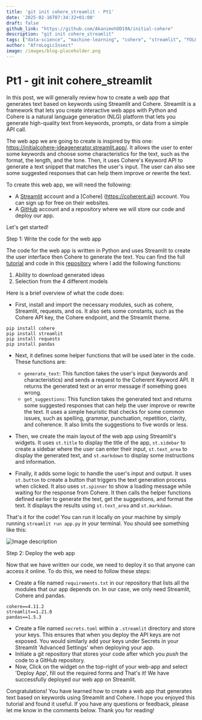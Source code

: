 ```yaml
---
title: 'git init cohere_streamlit - Pt1'
date: '2025-02-16T07:34:32+01:00'
draft: false
github_link: "https://github.com/AkanimohOD19A/initial-cohere"
description: "git init cohere_streamlit"
tags: ["data-science", "machine-learning", "cohere", "streamlit", "YOLOv6", "tutorial", "lifecycle"]
author: "AfroLogicInsect"
image: /images/blog-placeholder.png
---
```


# Pt1 - git init cohere_streamlit

In this post, we will generally review how to create a web app that generates text based on keywords using Streamlit and Cohere. Streamlit is a framework that lets you create interactive web apps with Python and Cohere is a natural language generation (NLG) platform that lets you generate high-quality text from keywords, prompts, or data from a simple API call.

The web app we are going to create is inspired by this one: https://initialcohere-ideagenerator.streamlit.app/. It allows the user to enter some keywords and choose some characteristics for the text, such as the format, the length, and the tone. Then, it uses Cohere's Keyword API to generate a text snippet that matches the user's input. The user can also see some suggested responses that can help them improve or rewrite the text.

To create this web app, we will need the following:

- A [Streamlit](https://streamlit.io/) account and a [Cohere] (https://coherent.ai/) account. You can sign up for free on their websites.
- A [GitHub](https://github.com/) account and a repository where we will store our code and deploy our app.

Let's get started!

Step 1: Write the code for the web app

The code for the web app is written in Python and uses Streamlit to create the user interface then Cohere to generate the text. You can find the full [tutorial](https://txt.cohere.com/deploy-cohere-streamlit/) and code in this [repository](https://github.com/AkanimohOD19A/initial-cohere/blob/master/app.py) where I add the following functions:
1. Ability to download generated ideas
2. Selection from the 4 different models

Here is a brief overview of what the code does:

- First, install and import the necessary modules, such as cohere, Streamlit, requests, and os. It also sets some constants, such as the Cohere API key, the Cohere endpoint, and the Streamlit theme.
```
pip install cohere
pip install streamlit
pip install requests
pip install pandas
```
- Next, it defines some helper functions that will be used later in the code. These functions are:
  - `generate_text`: This function takes the user's input (keywords and characteristics) and sends a request to the Coherent Keyword API. It returns the generated text or an error message if something goes wrong.
  - `get_suggestions`: This function takes the generated text and returns some suggested responses that can help the user improve or rewrite the text. It uses a simple heuristic that checks for some common issues, such as spelling, grammar, punctuation, repetition, clarity, and coherence. It also limits the suggestions to five words or less.
- Then, we create the main layout of the web app using Streamlit's widgets. It uses `st.title` to display the title of the app, `st.sidebar` to create a sidebar where the user can enter their input, `st.text_area` to display the generated text, and `st.markdown` to display some instructions and information.

- Finally, it adds some logic to handle the user's input and output. It uses `st.button` to create a button that triggers the text generation process when clicked. It also uses `st.spinner` to show a loading message while waiting for the response from Cohere. It then calls the helper functions defined earlier to generate the text, get the suggestions, and format the text. It displays the results using `st.text_area` and `st.markdown`.

That's it for the code! You can run it locally on your machine by simply running `streamlit run app.py` in your terminal. You should see something like this:

![Image description](https://dev-to-uploads.s3.amazonaws.com/uploads/articles/4ruzvxngb7jky9i1vud5.png)

Step 2: Deploy the web app

Now that we have written our code, we need to deploy it so that anyone can access it online. To do this, we need to follow these steps:

- Create a file named `requirements.txt` in our repository that lists all the modules that our app depends on. In our case, we only need Streamlit, Cohere and pandas.
```
cohere==4.11.2
streamlit==1.21.0
pandas==1.5.3
```
- Create a file named `secrets.toml` within a `.streamlit` directory and store your keys. This ensures that when you deploy the API keys are not exposed. You would similarly add your keys under Secrets in your Streamlit 'Advanced Settings' when deploying your app.
- Initiate a git repository that stores your code after which you _push_ the code to a GitHub repository.
- Now, Click on the widget on the top-right of your web-app and select 'Deploy App', fill out the required forms and That's it! We have successfully deployed our web app on Streamlit. 

Congratulations! You have learned how to create a web app that generates text based on keywords using Streamlit and Cohere. I hope you enjoyed this tutorial and found it useful. If you have any questions or feedback, please let me know in the comments below. Thank you for reading!